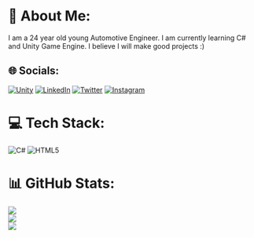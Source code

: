 # 💫 About Me:
I am a 24 year old young Automotive Engineer.
I am currently learning C# and Unity Game Engine.
I believe I will make good projects :)


## 🌐 Socials:
[![Unity](https://img.shields.io/badge/-Unity-Play-lightgrey)](https://play.unity.com/u/reco-de) [![LinkedIn](https://img.shields.io/badge/LinkedIn-%230077B5.svg?logo=linkedin&logoColor=white)](https://linkedin.com/in/recepyildiirim) [![Twitter](https://img.shields.io/badge/Twitter-%231DA1F2.svg?logo=Twitter&logoColor=white)](https://twitter.com/krauyi)  [![Instagram](https://img.shields.io/badge/Instagram-%23E4405F.svg?logo=Instagram&logoColor=white)](https://instagram.com/recepyildiirim)
# 💻 Tech Stack:
![C#](https://img.shields.io/badge/c%23-%23239120.svg?style=for-the-badge&logo=c-sharp&logoColor=white) ![HTML5](https://img.shields.io/badge/html5-%23E34F26.svg?style=for-the-badge&logo=html5&logoColor=white)
# 📊 GitHub Stats:
![](https://github-readme-stats.vercel.app/api?username=reco-de&theme=great-gatsby&hide_border=false&include_all_commits=false&count_private=false)<br/>
![](https://github-readme-streak-stats.herokuapp.com/?user=reco-de&theme=great-gatsby&hide_border=false)<br/>
![](https://github-readme-stats.vercel.app/api/top-langs/?username=reco-de&theme=great-gatsby&hide_border=false&include_all_commits=false&count_private=false&layout=compact)

<!-- Proudly created with GPRM ( https://gprm.itsvg.in ) -->
